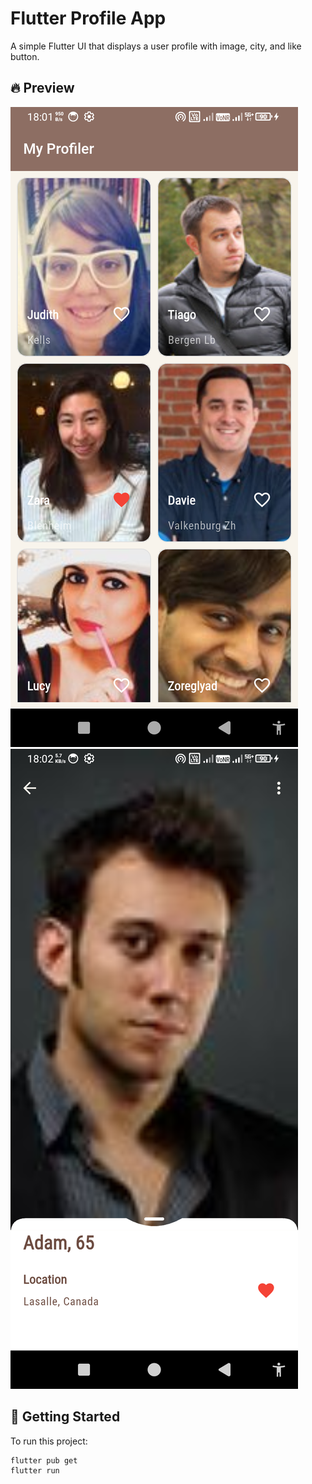 # Flutter Profile App

A simple Flutter UI that displays a user profile with image, city, and like button.

## 🔥 Preview

![App Screenshot](assets/sc1.png)
![App Screenshot](assets/sc2.png)
## 🚀 Getting Started

To run this project:

```bash
flutter pub get
flutter run
